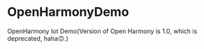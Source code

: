 # OpenHarmonyDemo
OpenHarmony Iot Demo(Version of Open Harmony is 1.0, which is deprecated, haha🙃.)

